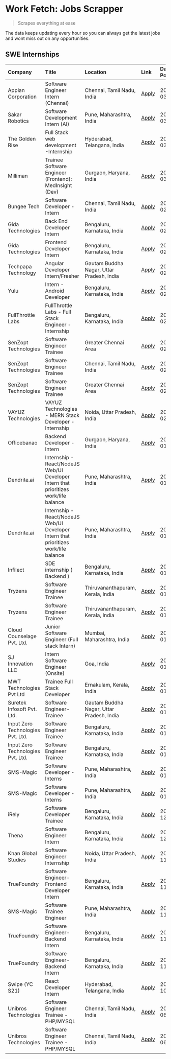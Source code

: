 # Work Fetch: Jobs Scrapper
> Scrapes everything at ease

The data keeps updating every hour so you can always get the latest jobs and wont miss out on any opportunities.

## SWE Internships
<!--START_SECTION:workfetch-->
| Company                           | Title                                                                                | Location                                  | Link                                                                                                                                                                                                                                                                                                  | Date Posted   |
|:----------------------------------|:-------------------------------------------------------------------------------------|:------------------------------------------|:------------------------------------------------------------------------------------------------------------------------------------------------------------------------------------------------------------------------------------------------------------------------------------------------------|:--------------|
| Appian Corporation                | Software Engineer Intern (Chennai)                                                   | Chennai, Tamil Nadu, India                | [Apply](https://in.linkedin.com/jobs/view/software-engineer-intern-chennai-at-appian-corporation-3848335036?position=9&pageNum=0&refId=1skecMlZ9jMD3%2BCliJeoWw%3D%3D&trackingId=1%2Bajp43xjua%2BJXhDlRMoIg%3D%3D&trk=public_jobs_jserp-result_search-card)                                           | 2024-03-07    |
| Sakar Robotics                    | Software Development Intern (AI)                                                     | Pune, Maharashtra, India                  | [Apply](https://in.linkedin.com/jobs/view/software-development-intern-ai-at-sakar-robotics-3848337951?position=11&pageNum=0&refId=1skecMlZ9jMD3%2BCliJeoWw%3D%3D&trackingId=EYAg7aAJAa7b683KMT0Jng%3D%3D&trk=public_jobs_jserp-result_search-card)                                                    | 2024-03-07    |
| The Golden Rise                   | Full Stack web development -Internship                                               | Hyderabad, Telangana, India               | [Apply](https://in.linkedin.com/jobs/view/full-stack-web-development-internship-at-the-golden-rise-3847033236?position=35&pageNum=0&refId=1skecMlZ9jMD3%2BCliJeoWw%3D%3D&trackingId=DfKri3aILMn8h8%2FZCklo0g%3D%3D&trk=public_jobs_jserp-result_search-card)                                          | 2024-03-05    |
| Milliman                          | Trainee Software Engineer (Frontend): MedInsight (Dev)                               | Gurgaon, Haryana, India                   | [Apply](https://in.linkedin.com/jobs/view/trainee-software-engineer-frontend-medinsight-dev-at-milliman-3792874280?position=5&pageNum=0&refId=1skecMlZ9jMD3%2BCliJeoWw%3D%3D&trackingId=1w97TglYFYcZamg7Ac7zAg%3D%3D&trk=public_jobs_jserp-result_search-card)                                        | 2024-03-01    |
| Bungee Tech                       | Software Developer - Intern                                                          | Chennai, Tamil Nadu, India                | [Apply](https://in.linkedin.com/jobs/view/software-developer-intern-at-bungee-tech-3842220746?position=45&pageNum=0&refId=1skecMlZ9jMD3%2BCliJeoWw%3D%3D&trackingId=S50SkUaz1eQ0exzzDtTxkg%3D%3D&trk=public_jobs_jserp-result_search-card)                                                            | 2024-02-28    |
| Gida Technologies                 | Back End Developer Intern                                                            | Bengaluru, Karnataka, India               | [Apply](https://in.linkedin.com/jobs/view/back-end-developer-intern-at-gida-technologies-3836849295?position=43&pageNum=0&refId=1skecMlZ9jMD3%2BCliJeoWw%3D%3D&trackingId=VBjWFlAJi9EL8DWjeNFr2A%3D%3D&trk=public_jobs_jserp-result_search-card)                                                      | 2024-02-23    |
| Gida Technologies                 | Frontend Developer Intern                                                            | Bengaluru, Karnataka, India               | [Apply](https://in.linkedin.com/jobs/view/frontend-developer-intern-at-gida-technologies-3836040945?position=12&pageNum=0&refId=1skecMlZ9jMD3%2BCliJeoWw%3D%3D&trackingId=cWylGTfTQkB2jixpFOcIQA%3D%3D&trk=public_jobs_jserp-result_search-card)                                                      | 2024-02-21    |
| Techpapa Technology               | Angular Developer Intern/Fresher                                                     | Gautam Buddha Nagar, Uttar Pradesh, India | [Apply](https://in.linkedin.com/jobs/view/angular-developer-intern-fresher-at-techpapa-technology-3834305862?position=53&pageNum=0&refId=1skecMlZ9jMD3%2BCliJeoWw%3D%3D&trackingId=UkhPwDDWJfudqKeid6%2BMqQ%3D%3D&trk=public_jobs_jserp-result_search-card)                                           | 2024-02-20    |
| Yulu                              | Intern - Android Developer                                                           | Bengaluru, Karnataka, India               | [Apply](https://in.linkedin.com/jobs/view/intern-android-developer-at-yulu-3834459982?position=49&pageNum=0&refId=1skecMlZ9jMD3%2BCliJeoWw%3D%3D&trackingId=3PUmNDIB%2B46l%2BHUkwpwpaw%3D%3D&trk=public_jobs_jserp-result_search-card)                                                                | 2024-02-19    |
| FullThrottle Labs                 | FullThrottle Labs - Full Stack Engineer - Internship                                 | Bengaluru, Karnataka, India               | [Apply](https://in.linkedin.com/jobs/view/fullthrottle-labs-full-stack-engineer-internship-at-fullthrottle-labs-3829636016?position=52&pageNum=0&refId=1skecMlZ9jMD3%2BCliJeoWw%3D%3D&trackingId=d8R%2FGaL4K2oYUw%2Bu2%2Fiujw%3D%3D&trk=public_jobs_jserp-result_search-card)                         | 2024-02-17    |
| SenZopt Technologies              | Software Engineer Trainee                                                            | Greater Chennai Area                      | [Apply](https://in.linkedin.com/jobs/view/software-engineer-trainee-at-senzopt-technologies-3827688781?position=29&pageNum=0&refId=1skecMlZ9jMD3%2BCliJeoWw%3D%3D&trackingId=YmLFl4ry%2FsFAlJzAHKxeEA%3D%3D&trk=public_jobs_jserp-result_search-card)                                                 | 2024-02-12    |
| SenZopt Technologies              | Software Engineer Trainee                                                            | Chennai, Tamil Nadu, India                | [Apply](https://in.linkedin.com/jobs/view/software-engineer-trainee-at-senzopt-technologies-3827686880?position=42&pageNum=0&refId=1skecMlZ9jMD3%2BCliJeoWw%3D%3D&trackingId=OSs%2FZFp7gFllWwScdvxFtQ%3D%3D&trk=public_jobs_jserp-result_search-card)                                                 | 2024-02-12    |
| SenZopt Technologies              | Software Engineer Trainee                                                            | Greater Chennai Area                      | [Apply](https://in.linkedin.com/jobs/view/software-engineer-trainee-at-senzopt-technologies-3827688781?position=4&pageNum=2&refId=qkKEMrrLTO4iD09zSNAIEg%3D%3D&trackingId=sRVKNFgi3GgJ6s6GTPVG9g%3D%3D&trk=public_jobs_jserp-result_search-card)                                                      | 2024-02-12    |
| VAYUZ Technologies                | VAYUZ Technologies - MERN Stack Developer - Internship                               | Noida, Uttar Pradesh, India               | [Apply](https://in.linkedin.com/jobs/view/vayuz-technologies-mern-stack-developer-internship-at-vayuz-technologies-3822619356?position=56&pageNum=0&refId=1skecMlZ9jMD3%2BCliJeoWw%3D%3D&trackingId=PQNKdbQEAPAFvsMgaWgY7Q%3D%3D&trk=public_jobs_jserp-result_search-card)                            | 2024-02-10    |
| Officebanao                       | Backend Developer - Intern                                                           | Gurgaon, Haryana, India                   | [Apply](https://in.linkedin.com/jobs/view/backend-developer-intern-at-officebanao-3814263731?position=21&pageNum=0&refId=1skecMlZ9jMD3%2BCliJeoWw%3D%3D&trackingId=sG9XVhv%2FRupxyzg2UXmhEw%3D%3D&trk=public_jobs_jserp-result_search-card)                                                           | 2024-01-31    |
| Dendrite.ai                       | Internship - React/NodeJS Web/UI Developer Intern that prioritizes work/life balance | Pune, Maharashtra, India                  | [Apply](https://in.linkedin.com/jobs/view/internship-react-nodejs-web-ui-developer-intern-that-prioritizes-work-life-balance-at-dendrite-ai-3818948068?position=27&pageNum=0&refId=1skecMlZ9jMD3%2BCliJeoWw%3D%3D&trackingId=H1%2BgPfXvjded3hTcY1si9w%3D%3D&trk=public_jobs_jserp-result_search-card) | 2024-01-31    |
| Dendrite.ai                       | Internship - React/NodeJS Web/UI Developer Intern that prioritizes work/life balance | Pune, Maharashtra, India                  | [Apply](https://in.linkedin.com/jobs/view/internship-react-nodejs-web-ui-developer-intern-that-prioritizes-work-life-balance-at-dendrite-ai-3818948068?position=2&pageNum=2&refId=qkKEMrrLTO4iD09zSNAIEg%3D%3D&trackingId=GdTnyUlZJYveM4CW3pTW5w%3D%3D&trk=public_jobs_jserp-result_search-card)      | 2024-01-31    |
| Infilect                          | SDE internship ( Backend )                                                           | Bengaluru, Karnataka, India               | [Apply](https://in.linkedin.com/jobs/view/sde-internship-backend-at-infilect-3815120558?position=22&pageNum=0&refId=1skecMlZ9jMD3%2BCliJeoWw%3D%3D&trackingId=FK4efyKMRzowHcapqwpUBA%3D%3D&trk=public_jobs_jserp-result_search-card)                                                                  | 2024-01-25    |
| Tryzens                           | Software Engineer Trainee                                                            | Thiruvananthapuram, Kerala, India         | [Apply](https://in.linkedin.com/jobs/view/software-engineer-trainee-at-tryzens-3809363491?position=33&pageNum=0&refId=1skecMlZ9jMD3%2BCliJeoWw%3D%3D&trackingId=5DOHENJtLxXntWECVf5wsQ%3D%3D&trk=public_jobs_jserp-result_search-card)                                                                | 2024-01-18    |
| Tryzens                           | Software Engineer Trainee                                                            | Thiruvananthapuram, Kerala, India         | [Apply](https://in.linkedin.com/jobs/view/software-engineer-trainee-at-tryzens-3809363491?position=8&pageNum=2&refId=qkKEMrrLTO4iD09zSNAIEg%3D%3D&trackingId=bPfxEDN4KOi%2FdHmvb0ycCQ%3D%3D&trk=public_jobs_jserp-result_search-card)                                                                 | 2024-01-18    |
| Cloud Counselage Pvt. Ltd.        | Junior Software Engineer (Full stack Intern)                                         | Mumbai, Maharashtra, India                | [Apply](https://in.linkedin.com/jobs/view/junior-software-engineer-full-stack-intern-at-cloud-counselage-pvt-ltd-3803132814?position=23&pageNum=0&refId=1skecMlZ9jMD3%2BCliJeoWw%3D%3D&trackingId=eWZut2FtVXQgxTZFl1z1OA%3D%3D&trk=public_jobs_jserp-result_search-card)                              | 2024-01-11    |
| SJ Innovation LLC                 | Intern Software Engineer (Onsite)                                                    | Goa, India                                | [Apply](https://in.linkedin.com/jobs/view/intern-software-engineer-onsite-at-sj-innovation-llc-3799959011?position=36&pageNum=0&refId=1skecMlZ9jMD3%2BCliJeoWw%3D%3D&trackingId=JVidUvcO3iLr43XQ2r6eYg%3D%3D&trk=public_jobs_jserp-result_search-card)                                                | 2024-01-11    |
| MWT Technologies Pvt Ltd          | Trainee Full Stack Developer                                                         | Ernakulam, Kerala, India                  | [Apply](https://in.linkedin.com/jobs/view/trainee-full-stack-developer-at-mwt-technologies-pvt-ltd-3800921715?position=6&pageNum=0&refId=1skecMlZ9jMD3%2BCliJeoWw%3D%3D&trackingId=CSmceI5AiL0sjWb04eruuQ%3D%3D&trk=public_jobs_jserp-result_search-card)                                             | 2024-01-09    |
| Suretek Infosoft Pvt. Ltd.        | Software Engineer-Trainee                                                            | Gautam Buddha Nagar, Uttar Pradesh, India | [Apply](https://in.linkedin.com/jobs/view/software-engineer-trainee-at-suretek-infosoft-pvt-ltd-3800934643?position=18&pageNum=0&refId=1skecMlZ9jMD3%2BCliJeoWw%3D%3D&trackingId=uV6Gcc51Fj1Ax15Oav7arg%3D%3D&trk=public_jobs_jserp-result_search-card)                                               | 2024-01-09    |
| Input Zero Technologies Pvt. Ltd. | Software Engineer Trainee                                                            | Bengaluru, Karnataka, India               | [Apply](https://in.linkedin.com/jobs/view/software-engineer-trainee-at-input-zero-technologies-pvt-ltd-3800927643?position=28&pageNum=0&refId=1skecMlZ9jMD3%2BCliJeoWw%3D%3D&trackingId=C%2BykMVxpYYVTbTGrkPd48A%3D%3D&trk=public_jobs_jserp-result_search-card)                                      | 2024-01-09    |
| Input Zero Technologies Pvt. Ltd. | Software Engineer Trainee                                                            | Bengaluru, Karnataka, India               | [Apply](https://in.linkedin.com/jobs/view/software-engineer-trainee-at-input-zero-technologies-pvt-ltd-3800927643?position=3&pageNum=2&refId=qkKEMrrLTO4iD09zSNAIEg%3D%3D&trackingId=k4WokIY9%2BGwsi0ogTX7QwA%3D%3D&trk=public_jobs_jserp-result_search-card)                                         | 2024-01-09    |
| SMS-Magic                         | Software Developer -Interns                                                          | Pune, Maharashtra, India                  | [Apply](https://in.linkedin.com/jobs/view/software-developer-interns-at-sms-magic-3799485343?position=30&pageNum=0&refId=1skecMlZ9jMD3%2BCliJeoWw%3D%3D&trackingId=LTrfYNnbwJn62cW6ajZ2Hw%3D%3D&trk=public_jobs_jserp-result_search-card)                                                             | 2024-01-05    |
| SMS-Magic                         | Software Developer -Interns                                                          | Pune, Maharashtra, India                  | [Apply](https://in.linkedin.com/jobs/view/software-developer-interns-at-sms-magic-3799485343?position=5&pageNum=2&refId=qkKEMrrLTO4iD09zSNAIEg%3D%3D&trackingId=9QLN5aGzI7bYs2yEl1XzyA%3D%3D&trk=public_jobs_jserp-result_search-card)                                                                | 2024-01-05    |
| iRely                             | Software Developer Trainee                                                           | Bengaluru, Karnataka, India               | [Apply](https://in.linkedin.com/jobs/view/software-developer-trainee-at-irely-3801577534?position=10&pageNum=0&refId=1skecMlZ9jMD3%2BCliJeoWw%3D%3D&trackingId=v5Nf96tk6aIuXmeKQbDFiw%3D%3D&trk=public_jobs_jserp-result_search-card)                                                                 | 2023-12-22    |
| Thena                             | Software Engineer Intern                                                             | Bengaluru, Karnataka, India               | [Apply](https://in.linkedin.com/jobs/view/software-engineer-intern-at-thena-3778731751?position=14&pageNum=0&refId=1skecMlZ9jMD3%2BCliJeoWw%3D%3D&trackingId=87CaKkDLsUwsCiXDUeo%2F6g%3D%3D&trk=public_jobs_jserp-result_search-card)                                                                 | 2023-12-05    |
| Khan Global Studies               | Software Engineer Internship                                                         | Noida, Uttar Pradesh, India               | [Apply](https://in.linkedin.com/jobs/view/software-engineer-internship-at-khan-global-studies-3766942197?position=46&pageNum=0&refId=1skecMlZ9jMD3%2BCliJeoWw%3D%3D&trackingId=Dj%2BSOg6v0ZAJnN7XFqMt6A%3D%3D&trk=public_jobs_jserp-result_search-card)                                               | 2023-11-27    |
| TrueFoundry                       | Software Engineer- Frontend Developer Intern                                         | Bengaluru, Karnataka, India               | [Apply](https://in.linkedin.com/jobs/view/software-engineer-frontend-developer-intern-at-truefoundry-3790095058?position=13&pageNum=0&refId=1skecMlZ9jMD3%2BCliJeoWw%3D%3D&trackingId=HW9BPcTgpBW%2Bwy6Bay05Aw%3D%3D&trk=public_jobs_jserp-result_search-card)                                        | 2023-11-24    |
| SMS-Magic                         | Software Trainee Engineer                                                            | Pune, Maharashtra, India                  | [Apply](https://in.linkedin.com/jobs/view/software-trainee-engineer-at-sms-magic-3761409781?position=25&pageNum=0&refId=1skecMlZ9jMD3%2BCliJeoWw%3D%3D&trackingId=vvJwaQMgboNHeo17D4aMsQ%3D%3D&trk=public_jobs_jserp-result_search-card)                                                              | 2023-11-16    |
| TrueFoundry                       | Software Engineer-Backend Intern                                                     | Bengaluru, Karnataka, India               | [Apply](https://in.linkedin.com/jobs/view/software-engineer-backend-intern-at-truefoundry-3779508170?position=26&pageNum=0&refId=1skecMlZ9jMD3%2BCliJeoWw%3D%3D&trackingId=2pknlz9LEtspBYDXQEz%2BJA%3D%3D&trk=public_jobs_jserp-result_search-card)                                                   | 2023-11-10    |
| TrueFoundry                       | Software Engineer-Backend Intern                                                     | Bengaluru, Karnataka, India               | [Apply](https://in.linkedin.com/jobs/view/software-engineer-backend-intern-at-truefoundry-3779508170?position=1&pageNum=2&refId=qkKEMrrLTO4iD09zSNAIEg%3D%3D&trackingId=tMblniNqhCcjQezgQQDYHQ%3D%3D&trk=public_jobs_jserp-result_search-card)                                                        | 2023-11-10    |
| Swipe (YC S21)                    | React Developer Intern                                                               | Hyderabad, Telangana, India               | [Apply](https://in.linkedin.com/jobs/view/react-developer-intern-at-swipe-yc-s21-3737600089?position=15&pageNum=0&refId=1skecMlZ9jMD3%2BCliJeoWw%3D%3D&trackingId=aXgarbrQWJBjvw%2BXpu4MpA%3D%3D&trk=public_jobs_jserp-result_search-card)                                                            | 2023-10-13    |
| Unibros Technologies              | Software Engineer Trainee - PHP/MYSQL                                                | Chennai, Tamil Nadu, India                | [Apply](https://in.linkedin.com/jobs/view/software-engineer-trainee-php-mysql-at-unibros-technologies-3656599241?position=32&pageNum=0&refId=1skecMlZ9jMD3%2BCliJeoWw%3D%3D&trackingId=ceaFJBOC67BwX0ynEF6S7w%3D%3D&trk=public_jobs_jserp-result_search-card)                                         | 2023-06-12    |
| Unibros Technologies              | Software Engineer Trainee - PHP/MYSQL                                                | Chennai, Tamil Nadu, India                | [Apply](https://in.linkedin.com/jobs/view/software-engineer-trainee-php-mysql-at-unibros-technologies-3656599241?position=7&pageNum=2&refId=qkKEMrrLTO4iD09zSNAIEg%3D%3D&trackingId=g8dBvFLsPqZTKrNCD2rsFg%3D%3D&trk=public_jobs_jserp-result_search-card)                                            | 2023-06-12    |
<!--END_SECTION:workfetch-->
